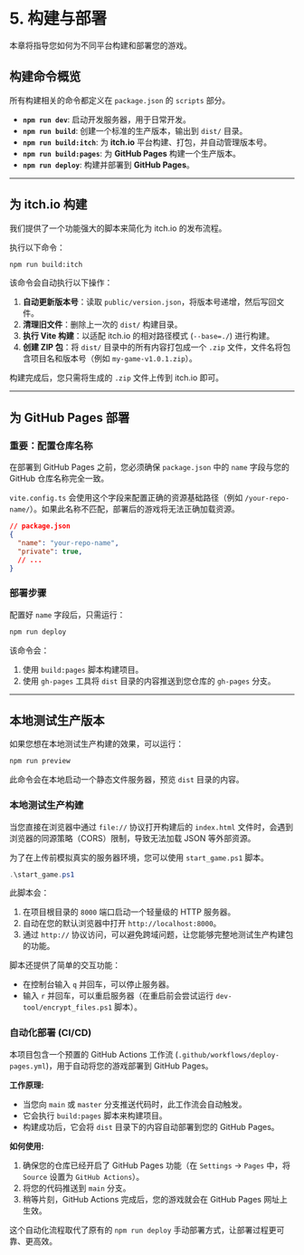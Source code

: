# 5. 构建与部署

本章将指导您如何为不同平台构建和部署您的游戏。

## 构建命令概览

所有构建相关的命令都定义在 `package.json` 的 `scripts` 部分。

-   **`npm run dev`**: 启动开发服务器，用于日常开发。
-   **`npm run build`**: 创建一个标准的生产版本，输出到 `dist/` 目录。
-   **`npm run build:itch`**: 为 **itch.io** 平台构建、打包，并自动管理版本号。
-   **`npm run build:pages`**: 为 **GitHub Pages** 构建一个生产版本。
-   **`npm run deploy`**: 构建并部署到 **GitHub Pages**。

---

## 为 itch.io 构建

我们提供了一个功能强大的脚本来简化为 itch.io 的发布流程。

执行以下命令：

```bash
npm run build:itch
```

该命令会自动执行以下操作：

1.  **自动更新版本号**：读取 `public/version.json`，将版本号递增，然后写回文件。
2.  **清理旧文件**：删除上一次的 `dist/` 构建目录。
3.  **执行 Vite 构建**：以适配 itch.io 的相对路径模式 (`--base=./`) 进行构建。
4.  **创建 ZIP 包**：将 `dist/` 目录中的所有内容打包成一个 `.zip` 文件，文件名将包含项目名和版本号（例如 `my-game-v1.0.1.zip`）。

构建完成后，您只需将生成的 `.zip` 文件上传到 itch.io 即可。

---

## 为 GitHub Pages 部署

### 重要：配置仓库名称

在部署到 GitHub Pages 之前，您必须确保 `package.json` 中的 `name` 字段与您的 GitHub 仓库名称完全一致。

`vite.config.ts` 会使用这个字段来配置正确的资源基础路径（例如 `/your-repo-name/`）。如果此名称不匹配，部署后的游戏将无法正确加载资源。

```json
// package.json
{
  "name": "your-repo-name",
  "private": true,
  // ...
}
```

### 部署步骤

配置好 `name` 字段后，只需运行：

```bash
npm run deploy
```

该命令会：
1.  使用 `build:pages` 脚本构建项目。
2.  使用 `gh-pages` 工具将 `dist` 目录的内容推送到您仓库的 `gh-pages` 分支。

---

## 本地测试生产版本

如果您想在本地测试生产构建的效果，可以运行：

```bash
npm run preview
```

此命令会在本地启动一个静态文件服务器，预览 `dist` 目录的内容。

### 本地测试生产构建

当您直接在浏览器中通过 `file://` 协议打开构建后的 `index.html` 文件时，会遇到浏览器的同源策略（CORS）限制，导致无法加载 JSON 等外部资源。

为了在上传前模拟真实的服务器环境，您可以使用 `start_game.ps1` 脚本。

```powershell
.\start_game.ps1
```

此脚本会：
1.  在项目根目录的 `8000` 端口启动一个轻量级的 HTTP 服务器。
2.  自动在您的默认浏览器中打开 `http://localhost:8000`。
3.  通过 `http://` 协议访问，可以避免跨域问题，让您能够完整地测试生产构建包的功能。

脚本还提供了简单的交互功能：
*   在控制台输入 `q` 并回车，可以停止服务器。
*   输入 `r` 并回车，可以重启服务器（在重启前会尝试运行 `dev-tool/encrypt_files.ps1` 脚本）。

### 自动化部署 (CI/CD)

本项目包含一个预置的 GitHub Actions 工作流 (`.github/workflows/deploy-pages.yml`)，用于自动将您的游戏部署到 GitHub Pages。

**工作原理:**
*   当您向 `main` 或 `master` 分支推送代码时，此工作流会自动触发。
*   它会执行 `build:pages` 脚本来构建项目。
*   构建成功后，它会将 `dist` 目录下的内容自动部署到您的 GitHub Pages。

**如何使用:**
1.  确保您的仓库已经开启了 GitHub Pages 功能（在 `Settings` -> `Pages` 中，将 `Source` 设置为 `GitHub Actions`）。
2.  将您的代码推送到 `main` 分支。
3.  稍等片刻，GitHub Actions 完成后，您的游戏就会在 GitHub Pages 网址上生效。

这个自动化流程取代了原有的 `npm run deploy` 手动部署方式，让部署过程更可靠、更高效。 